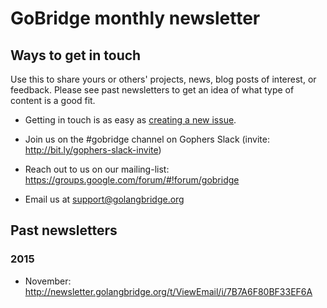 # GoBridge monthly newsletter
## Ways to get in touch
Use this to share yours or others' projects, news, blog posts of interest, or feedback. Please see past newsletters to get an idea of what type of content is a good fit.

- Getting in touch is as easy as [creating a new issue](https://github.com/gobridge/monthly-newsletter/issues/new).

- Join us on the #gobridge channel on Gophers Slack (invite: http://bit.ly/gophers-slack-invite)

- Reach out to us on our mailing-list: https://groups.google.com/forum/#!forum/gobridge

- Email us at support@golangbridge.org

## Past newsletters
### 2015
- November: http://newsletter.golangbridge.org/t/ViewEmail/i/7B7A6F80BF33EF6A
